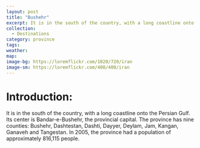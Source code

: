 ```yaml
---
layout: post
title: "Bushehr"
excerpt: It is in the south of the country, with a long coastline onto the Persian Gulf. Its center is Bandar-e-Bushehr, the provincial capital.
collection:
  - Destinations
category: province
tags:
weather:
map:
image-bg: https://loremflickr.com/1020/720/iran
image-sm: https://loremflickr.com/400/400/iran
---
```

# **Introduction:**

It is in the south of the country, with a long coastline onto the Persian Gulf. Its center is Bandar-e-Bushehr, the provincial capital. The province has nine counties: Bushehr, Dashtestan, Dashti, Dayyer, Deylam, Jam, Kangan, Ganaveh and Tangestan. In 2005, the province had a population of approximately 816,115 people.